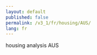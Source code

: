 ```yaml
---
layout: default
published: false
permalink: /v3_1/fr/housing/AUS/
lang: fr
---
```


housing analysis AUS
